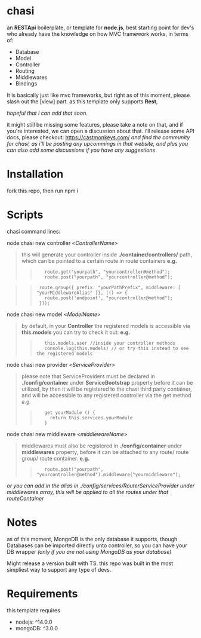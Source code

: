 # chasi
an **RESTApi** boilerplate, or template for **node.js**,  best starting point for dev's who already have the knowledge on how MVC framework works,
in terms of:
- Database
- Model
- Controller
- Routing
- Middlewares
- Bindings
 
It is basically just like mvc frameworks,
but right as of this moment, please slash out the [view] part. as this template only supports **Rest**,

*hopeful that i can add that soon.*

it might still be missing some features, please take a note on that, and if you're interested, we can open a discussion about that.
i'll release some API docs, please checkout: https://castmonkeys.com/
*and find the community for chasi, as i'll be posting any upcommings in that website, 
and plus you can also add some discussions if you have any suggestions*

# Installation
  fork this repo,
  then run npm i
  
# Scripts
chasi command lines: 

node chasi new controller <*ControllerName*>

  > this will generate your controller inside **./container/controllers/** path, 
  which can be pointed to a certain route in route containers
  **e.g.**
  >> 		route.get("yourpath", "yourcontroller@method");
  >> 		route.post("yourpath", "yourcontroller@method");

  >>      route.group({ prefix: "yourPathPrefix", middleware: [ "yourMiddlewareAlias" ]}, (() => {
  >>        route.post('endpoint', "yourcontroller@method");
  >>      }));

node chasi new model <*ModelName*>

  > by default, in your **Controller** the registered models is accessible via **this.models**
   you can try to check it out:
  **e.g.**
  >> 		this.models.user //inside your controller methods
  >>		console.log(this.models) // or try this instead to see the registered models

node chasi new provider <*ServiceProvider*>

  > please note that ServiceProviders must be declared in **./config/container** under **ServiceBootstrap** property before it can be utilized, by then it will be registered to the chasi third party container, and will be accessible to any registered controller via the get method
  *e.g.*
  >> 		get yourModule () {
  >>		  return this.services.yourModule
  >>		}
  
node chasi new middleware <*middlewareName*>

  > middlewares must also be registered in **./config/container** under **middlewares** property, before it can
    be attached to any route/ route group/ route container.
  **e.g.**
  >> 		route.post("yourpath", "yourcontroller@method").middleware("yourmiddleware");
  
  *or you can add in the alias in ./config/services/RouterServiceProvider under middlewares array, this will be applied to all the routes under that routeContainer* 

# Notes
  as of this moment, MongoDB is the only database it supports, though Databases can be imported directly unto controller,
  so you can have your DB wrapper *(only if you are not using MongoDB as your database)*
  
  Might release a version built with TS. this repo was built in the most simpliest way to support any type of devs.
# Requirements 
this template requires 
- nodejs: ^14.0.0
- mongoDB: ^3.0.0


